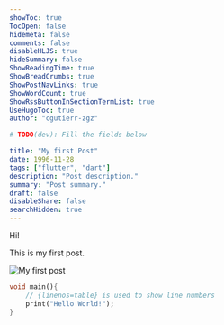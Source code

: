 ```yaml
---
showToc: true
TocOpen: false
hidemeta: false
comments: false
disableHLJS: true
hideSummary: false
ShowReadingTime: true
ShowBreadCrumbs: true
ShowPostNavLinks: true
ShowWordCount: true
ShowRssButtonInSectionTermList: true
UseHugoToc: true
author: "cgutierr-zgz"

# TODO(dev): Fill the fields below

title: "My first Post"
date: 1996-11-28
tags: ["flutter", "dart"]
description: "Post description."
summary: "Post summary."
draft: false
disableShare: false
searchHidden: true
---
```


Hi!

This is my first post.

![My first post](/favicon.ico)

```dart
void main(){
    // {linenos=table} is used to show line numbers
    print("Hello World!");
}
```

